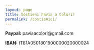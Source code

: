 ```yaml
---
layout: page
title: Sostieni Pavia a Colori!
permalink: /sostienici/
---
```

<p><strong>Paypal:</strong> paviaacolori@gmail.com</p>
<p><strong>IBAN:</strong> IT81A0501801600000020000024</p>
